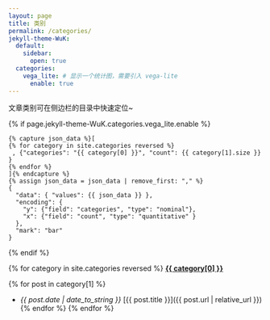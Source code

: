 ```yaml
---
layout: page
title: 类别
permalink: /categories/
jekyll-theme-WuK:
  default:
    sidebar:
      open: true
  categories:
    vega_lite: # 显示一个统计图，需要引入 vega-lite
      enable: true
---
```


文章类别可在侧边栏的目录中快速定位~

{% if page.jekyll-theme-WuK.categories.vega_lite.enable %}

```vega-lite
{% capture json_data %}[
{% for category in site.categories reversed %}
 , {"categories": "{{ category[0] }}", "count": {{ category[1].size }} }
{% endfor %}
]{% endcapture %}
{% assign json_data = json_data | remove_first: "," %}
{
  "data": { "values": {{ json_data }} },
  "encoding": {
    "y": {"field": "categories", "type": "nominal"},
    "x": {"field": "count", "type": "quantitative" }
  },
  "mark": "bar"
}
```

{% endif %}

{% for category in site.categories reversed %}
<b><a href="{{ category[0] }}">
      {{ category[0] }}
</a></b>

{% for post in category[1] %}
- *{{ post.date | date_to_string }}* [{{ post.title }}]({{ post.url | relative_url }}){% endfor %}
{% endfor %}